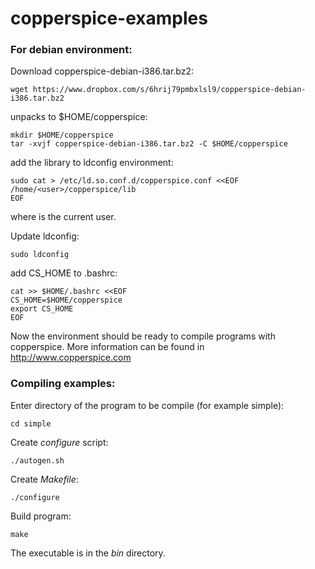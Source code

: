 # copperspice-examples
### For debian environment:
Download copperspice-debian-i386.tar.bz2:
```
wget https://www.dropbox.com/s/6hrij79pmbxlsl9/copperspice-debian-i386.tar.bz2
```
unpacks to $HOME/copperspice:
```  
mkdir $HOME/copperspice
tar -xvjf copperspice-debian-i386.tar.bz2 -C $HOME/copperspice
```  
add the library to ldconfig environment:
```
sudo cat > /etc/ld.so.conf.d/copperspice.conf <<EOF
/home/<user>/copperspice/lib
EOF
```
where **<user>** is the current user.

Update ldconfig:
```
sudo ldconfig
```
add CS_HOME to .bashrc:
```
cat >> $HOME/.bashrc <<EOF
CS_HOME=$HOME/copperspice
export CS_HOME
EOF
```
Now the environment should be ready to compile programs with copperspice.
More information can be found in http://www.copperspice.com
### Compiling examples:
Enter directory of the program to be compile (for example simple):
```
cd simple
```
Create *configure* script:
```
./autogen.sh
```
Create *Makefile*:
```
./configure
```
Build program:
```
make
```
The executable is in the *bin* directory.

